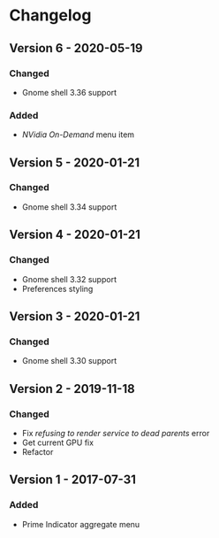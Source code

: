 # Changelog

## Version 6 - 2020-05-19
### Changed
- Gnome shell 3.36 support
### Added
- _NVidia On-Demand_ menu item

## Version 5 - 2020-01-21
### Changed
- Gnome shell 3.34 support

## Version 4 - 2020-01-21
### Changed
- Gnome shell 3.32 support
- Preferences styling

## Version 3 - 2020-01-21
### Changed
- Gnome shell 3.30 support

## Version 2 - 2019-11-18
### Changed
- Fix _refusing to render service to dead parents_ error
- Get current GPU fix
- Refactor

## Version 1 - 2017-07-31
### Added
- Prime Indicator aggregate menu

